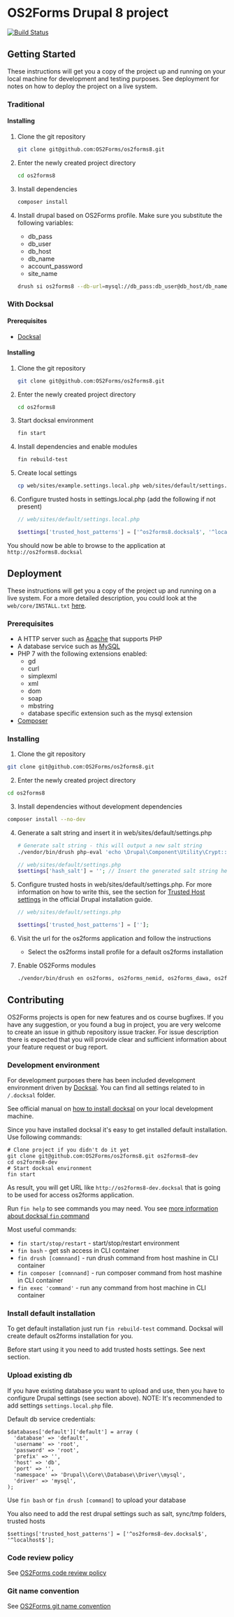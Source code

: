 # OS2Forms Drupal 8 project

[![Build Status](https://travis-ci.org/OS2Forms/os2forms8.svg?branch=master)](https://travis-ci.org/OS2Forms/os2forms8)

## Getting Started

These instructions will get you a copy of the project up and running on your local machine for development and testing purposes. See deployment for notes on how to deploy the project on a live system.

### Traditional

#### Installing

1. Clone the git repository
   ```sh
   git clone git@github.com:OS2Forms/os2forms8.git
   ```

2. Enter the newly created project directory
   ```sh
   cd os2forms8
   ```

3. Install dependencies
   ```sh
   composer install
   ```

4. Install drupal based on OS2Forms profile. Make sure you substitute the following variables:
   * db_pass
   * db_user
   * db_host
   * db_name
   * account_password
   * site_name
   ```sh
   drush si os2forms8 --db-url=mysql://db_pass:db_user@db_host/db_name --account-pass=account_password --site-name="site_name"
   ```

### With Docksal

#### Prerequisites

* [Docksal](https://docksal.io/)

#### Installing

1. Clone the git repository
   ```sh
   git clone git@github.com:OS2Forms/os2forms8.git
   ```

2. Enter the newly created project directory
   ```sh
   cd os2forms8
   ```

3. Start docksal environment
   ```sh
   fin start
   ```

4. Install dependencies and enable modules
   ```sh
   fin rebuild-test
   ```

5. Create local settings
   ```sh
   cp web/sites/example.settings.local.php web/sites/default/settings.local.php
   ```

6. Configure trusted hosts in settings.local.php (add the following if not present)
   ```php
   // web/sites/default/settings.local.php

   $settings['trusted_host_patterns'] = ['^os2forms8.docksal$', '^localhost$'];
   ```

You should now be able to browse to the application at `http://os2forms8.docksal`

## Deployment

These instructions will get you a copy of the project up and running on a live system.
For a more detailed description, you could look at the `web/core/INSTALL.txt` [here](./web/core/INSTALL.txt).

### Prerequisites

* A HTTP server such as [Apache](https://httpd.apache.org/) that supports PHP
* A database service such as [MySQL](https://www.mysql.com/)
* PHP 7 with the following extensions enabled:
  * gd
  * curl
  * simplexml
  * xml
  * dom
  * soap
  * mbstring
  * database specific extension such as the mysql extension
* [Composer](https://getcomposer.org/)

### Installing

1. Clone the git repository
```sh
git clone git@github.com:OS2Forms/os2forms8.git
```

2. Enter the newly created project directory
```sh
cd os2forms8
```

3. Install dependencies without development dependencies
```sh
composer install --no-dev
```

4. Generate a salt string and insert it in web/sites/default/settings.php
   ```sh
   # Generate salt string - this will output a new salt string
   ./vendor/bin/drush php-eval 'echo \Drupal\Component\Utility\Crypt::randomBytesBase64(55) . "\n";'
   ```

   ```php
   // web/sites/default/settings.php
   $settings['hash_salt'] = ''; // Insert the generated salt string here
   ```

5. Configure trusted hosts in web/sites/default/settings.php.
   For more information on how to write this, see the section for [Trusted Host settings](https://www.drupal.org/docs/installing-drupal/trusted-host-settings)
   in the official Drupal installation guide.
   ```php
   // web/sites/default/settings.php

   $settings['trusted_host_patterns'] = [''];
   ```
6. Visit the url for the os2forms application and follow the instructions
   * Select the os2forms install profile for a default os2forms installation

7. Enable OS2Forms modules
   ```sh
   ./vendor/bin/drush en os2forms, os2forms_nemid, os2forms_dawa, os2forms_sbsys
   ```

## Contributing

OS2Forms projects is open for new features and os course bugfixes. If you have any suggestion, or you found a bug in project, you are very welcome to create an issue in github repository issue tracker. For issue description there is expected that you will provide clear and sufficient information about your feature request or bug report.

### Development environment

For development purposes there has been included development environment driven
by [Docksal](https://docksal.io/). You can find all settings related to in
`/.docksal` folder.

See official manual on [how to install docksal](https://docksal.io/installation) on your local
development machine.

Since you have installed docksal it's easy to get installed default installation.
Use following commands:
```
# Clone project if you didn't do it yet
git clone git@github.com:OS2Forms/os2forms8.git os2forms8-dev
cd os2forms8-dev
# Start docksal environment
fin start
```
As result, you will get URL like `http://os2forms8-dev.docksal` that is going to
 be used for access os2forms application.

Run `fin help` to see commands you may need. You see [more information about docksal `fin` command](https://docs.docksal.io/fin/fin/)

Most useful commands:
- `fin start/stop/restart` - start/stop/restart environment
- `fin bash` - get ssh access in CLI container
- `fin drush [comnnand]` - run drush command from host mashine in CLI container
- `fin composer [comnnand]` - run composer command from host mashine in CLI container
- `fin exec 'command'` - run any command from host machine in CLI container

### Install default installation

To get default installation just run `fin rebuild-test` command. Docksal will
create default os2forms installation for you.

Before start using it you need to add trusted hosts settings. See next section.

### Upload existing db
If you have existing database you want to upload and use, then you have to
configure Drupal settings (see section above). NOTE: It's recommended to add
settings `settings.local.php` file.

Default db service credentials:

```
$databases['default']['default'] = array (
  'database' => 'default',
  'username' => 'root',
  'password' => 'root',
  'prefix' => '',
  'host' => 'db',
  'port' => '',
  'namespace' => 'Drupal\\Core\\Database\\Driver\\mysql',
  'driver' => 'mysql',
);
```

Use `fin bash` or `fin drush [command]` to upload your database

You also need to add the rest drupal settings such as salt, sync/tmp folders,
trusted hosts
```
$settings['trusted_host_patterns'] = ['^os2forms8-dev.docksal$', '^localhost$'];
```

### Code review policy
See [OS2Forms code review policy](https://github.com/OS2Forms/docs#code-review)

### Git name convention
See [OS2Forms git name convention](https://github.com/OS2Forms/docs#git-guideline)
